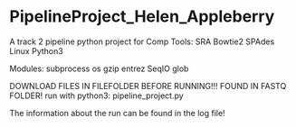 # PipelineProject_Helen_Appleberry
A track 2 pipeline python project for Comp
Tools:
SRA
Bowtie2
SPAdes
Linux
Python3

Modules:
subprocess
os
gzip
entrez
SeqIO
glob

DOWNLOAD FILES IN FILEFOLDER BEFORE RUNNING!!!
FOUND IN FASTQ FOLDER!
run with python3: pipeline_project.py

The information about the run can be found in the log file!
